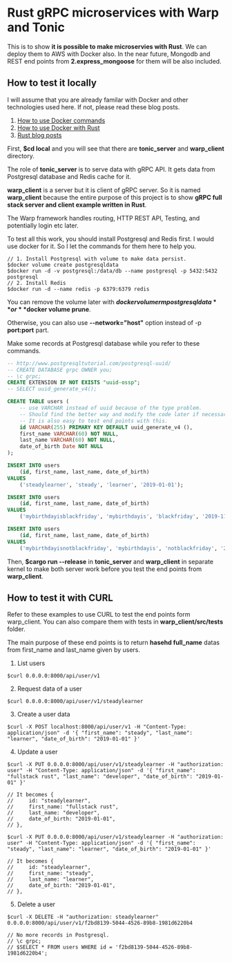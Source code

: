 # Rust gRPC microservices with Warp and Tonic

This is to show **it is possible to make microservies with Rust**. We can deploy them to AWS with Docker also. In the near future, Mongodb and REST end points from **2.express_mongoose** for them will be also included.

## How to test it locally

I will assume that you are already familar with Docker and other technologies used here. If not, please read these blog posts.

1. [How to use Docker commands](https://www.steadylearner.com/blog/read/How-to-use-Docker-commands)
2. [How to use Docker with Rust](https://www.steadylearner.com/blog/read/How-to-use-Docker-with-Rust)
3. [Rust blog posts](https://www.steadylearner.com/blog/search/Rust)

First, **$cd local** and you will see that there are **tonic_server** and **warp_client** directory.

The role of **tonic_server** is to serve data with gRPC API. It gets data from Postgresql database and Redis cache for it.

**warp_client** is a server but it is client of gRPC server. So it is named **warp_client** because the entire purpose of this project is to show **gRPC full stack server and client example written in Rust**.

The Warp framework handles routing, HTTP REST API, Testing, and potentially login etc later.

To test all this work, you should install Postgresql and Redis first. I would use docker for it. So I let the commands for them here to help you.

```console
// 1. Install Postgresql with volume to make data persist.
$docker volume create postgresqldata
$docker run -d -v postgresql:/data/db --name postgresql -p 5432:5432 postgresql
// 2. Install Redis
$docker run -d --name redis -p 6379:6379 redis
```

You can remove the volume later with **$docker volume rm postgresqldata** or **$docker volume prune**.

Otherwise, you can also use **--network="host"** option instead of -p **port:port** part.

Make some records at Postgresql database while you refer to these commands.

```sql
-- http://www.postgresqltutorial.com/postgresql-uuid/
-- CREATE DATABASE grpc OWNER you;
-- \c grpc;
CREATE EXTENSION IF NOT EXISTS "uuid-ossp";
-- SELECT uuid_generate_v4();

CREATE TABLE users (
    -- use VARCHAR instead of uuid because of the type problem.
    -- Should find the better way and modify the code later if necessary.
    -- It is also easy to test end points with this.
    id VARCHAR(255) PRIMARY KEY DEFAULT uuid_generate_v4 (),
    first_name VARCHAR(60) NOT NULL,
    last_name VARCHAR(60) NOT NULL,
    date_of_birth Date NOT NULL
);

INSERT INTO users
    (id, first_name, last_name, date_of_birth)
VALUES
    ('steadylearner', 'steady', 'learner', '2019-01-01');

INSERT INTO users
    (id, first_name, last_name, date_of_birth)
VALUES
    ('mybirthdayisblackfriday', 'mybirthdayis', 'blackfriday', '2019-11-25');

INSERT INTO users
    (id, first_name, last_name, date_of_birth)
VALUES
    ('mybirthdayisnotblackfriday', 'mybirthdayis', 'notblackfriday', '2019-11-26');
```

Then, **$cargo run --release** in **tonic_server** and **warp_client** in separate kernel to make both server work before you test the end points from **warp_client**.

## How to test it with CURL

Refer to these examples to use CURL to test the end points form warp_client. You can also compare them with tests in **warp_client/src/tests** folder.

The main purpose of these end points is to return **hasehd full_name** datas from first_name and last_name given by users.

1. List users

```console
$curl 0.0.0.0:8000/api/user/v1
```

2. Request data of a user

```console
$curl 0.0.0.0:8000/api/user/v1/steadylearner
```

3. Create a user data

```console
$curl -X POST localhost:8000/api/user/v1 -H "Content-Type: application/json" -d '{ "first_name": "steady", "last_name": "learner", "date_of_birth": "2019-01-01" }'
```

4. Update a user

```console
$curl -X PUT 0.0.0.0:8000/api/user/v1/steadylearner -H "authorization: user" -H "Content-Type: application/json" -d '{ "first_name": "fullstack rust", "last_name": "developer", "date_of_birth": "2019-01-01" }'

// It becomes {
//     id: "steadylearner",
//     first_name: "fullstack rust",
//     last_name: "developer",
//     date_of_birth: "2019-01-01",
// },

$curl -X PUT 0.0.0.0:8000/api/user/v1/steadylearner -H "authorization: user" -H "Content-Type: application/json" -d '{ "first_name": "steady", "last_name": "learner", "date_of_birth": "2019-01-01" }'

// It becomes {
//     id: "steadylearner",
//     first_name: "steady",
//     last_name: "learner",
//     date_of_birth: "2019-01-01",
// },
```

5. Delete a user

```console
$curl -X DELETE -H "authorization: steadylearner" 0.0.0.0:8000/api/user/v1/f2bd8139-5044-4526-89b8-1981d6220b4

// No more records in Postgresql.
// \c grpc;
// $SELECT * FROM users WHERE id = 'f2bd8139-5044-4526-89b8-1981d6220b4';
```
